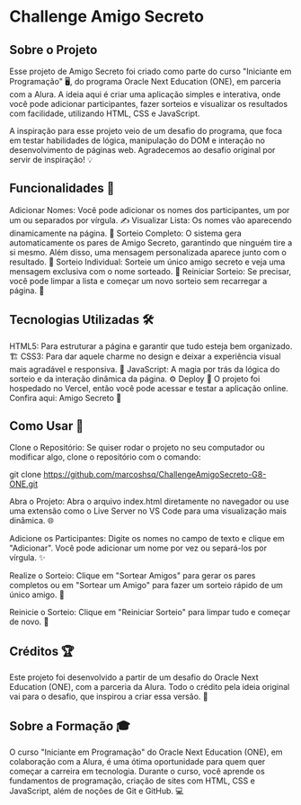 # Challenge Amigo Secreto

## Sobre o Projeto
Esse projeto de Amigo Secreto foi criado como parte do curso "Iniciante em Programação" 🖥️, do programa Oracle Next Education (ONE), em parceria com a Alura. A ideia aqui é criar uma aplicação simples e interativa, onde você pode adicionar participantes, fazer sorteios e visualizar os resultados com facilidade, utilizando HTML, CSS e JavaScript.

A inspiração para esse projeto veio de um desafio do programa, que foca em testar habilidades de lógica, manipulação do DOM e interação no desenvolvimento de páginas web. Agradecemos ao desafio original por servir de inspiração! 💡

## Funcionalidades 🔧
Adicionar Nomes: Você pode adicionar os nomes dos participantes, um por um ou separados por vírgula. ✍️
Visualizar Lista: Os nomes vão aparecendo dinamicamente na página. 👀
Sorteio Completo: O sistema gera automaticamente os pares de Amigo Secreto, garantindo que ninguém tire a si mesmo. Além disso, uma mensagem personalizada aparece junto com o resultado. 🎉
Sorteio Individual: Sorteie um único amigo secreto e veja uma mensagem exclusiva com o nome sorteado. 🤔
Reiniciar Sorteio: Se precisar, você pode limpar a lista e começar um novo sorteio sem recarregar a página. 🔄

## Tecnologias Utilizadas 🛠️
HTML5: Para estruturar a página e garantir que tudo esteja bem organizado. 🏗️
CSS3: Para dar aquele charme no design e deixar a experiência visual mais agradável e responsiva. 🎨
JavaScript: A magia por trás da lógica do sorteio e da interação dinâmica da página. ⚙️
Deploy 🚀
O projeto foi hospedado no Vercel, então você pode acessar e testar a aplicação online. Confira aqui: Amigo Secreto 🎁

## Como Usar 🚀
Clone o Repositório:
Se quiser rodar o projeto no seu computador ou modificar algo, clone o repositório com o comando:

git clone https://github.com/marcoshsq/ChallengeAmigoSecreto-G8-ONE.git

Abra o Projeto:
Abra o arquivo index.html diretamente no navegador ou use uma extensão como o Live Server no VS Code para uma visualização mais dinâmica. 🌐

Adicione os Participantes:
Digite os nomes no campo de texto e clique em "Adicionar". Você pode adicionar um nome por vez ou separá-los por vírgula. ✨

Realize o Sorteio:
Clique em "Sortear Amigos" para gerar os pares completos ou em "Sortear um Amigo" para fazer um sorteio rápido de um único amigo. 🎲

Reinicie o Sorteio:
Clique em "Reiniciar Sorteio" para limpar tudo e começar de novo. 🔁

## Créditos 🏆
Este projeto foi desenvolvido a partir de um desafio do Oracle Next Education (ONE), com a parceria da Alura. Todo o crédito pela ideia original vai para o desafio, que inspirou a criar essa versão. 🙌

## Sobre a Formação 🎓
O curso "Iniciante em Programação" do Oracle Next Education (ONE), em colaboração com a Alura, é uma ótima oportunidade para quem quer começar a carreira em tecnologia. Durante o curso, você aprende os fundamentos de programação, criação de sites com HTML, CSS e JavaScript, além de noções de Git e GitHub. 💻
